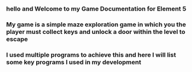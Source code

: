 ### hello and Welcome to my Game Documentation for Element 5
### My game is a simple maze exploration game in which you the player must collect keys and unlock a door within the level to escape
### I used multiple programs to achieve this and here I will list some key programs I used in my development
###